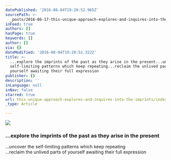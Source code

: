 ```yaml
---
datePublished: '2016-08-04T19:28:52.965Z'
sourcePath: >-
  _posts/2016-06-17-this-unique-approach-explores-and-inquires-into-the-imprints.md
inFeed: true
authors: []
hasPage: true
keywords: []
author: []
via: {}
dateModified: '2016-08-04T19:28:52.322Z'
title: >-
  ...explore the imprints of the past as they arise in the present...uncover the
  self-limiting patterns which keep repeating...reclaim the unlived parts of
  yourself awaiting their full expression
publisher: {}
description: ''
inLanguage: null
inNav: false
starred: true
url: this-unique-approach-explores-and-inquires-into-the-imprints/index.html
_type: Article

---
```

![](https://the-grid-user-content.s3-us-west-2.amazonaws.com/aa17487e-ec65-4fa2-9573-85910012d588.jpg)

### ...explore the imprints of the past as they arise in the present  
...uncover the self-limiting patterns which keep repeating  
...reclaim the unlived parts of yourself awaiting their full expression